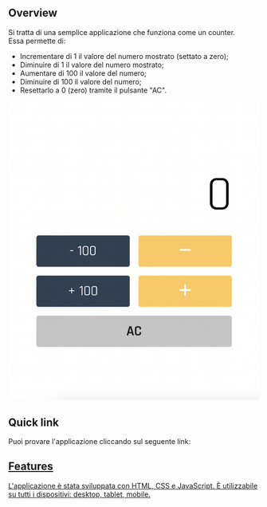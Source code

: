 Overview
----------------------
Si tratta di una semplice applicazione che funziona come un counter.  
Essa permette di:
- Incrementare di 1 il valore del numero mostrato (settato a zero);
- Diminuire di 1 il valore del numero mostrato;
- Aumentare di 100 il valore del numero;
- Diminuire di 100 il valore del numero;
- Resettarlo a 0 (zero) tramite il pulsante "AC".

 <img src="images/overviewApp.png">


 Quick link
----------------------
Puoi provare l'applicazione cliccando sul seguente link: <a href="https://carminerodolfo95.github.io/counter-app/">


Features
----------------------
L'applicazione è stata sviluppata con HTML, CSS e JavaScript. 
È utilizzabile su tutti i dispositivi: desktop, tablet, mobile.
